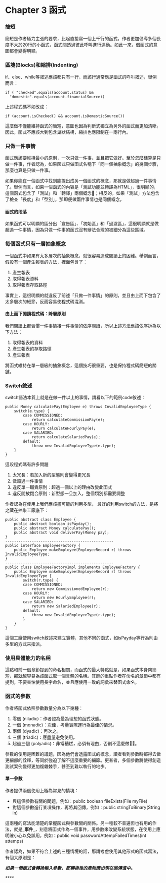 # Chapter 3 函式

### 簡短

簡短是作者極力主張的要求，比起直接寫一個上千行的函式，作者更加倡導多個長度不大於20行的小函式，函式間透過彼此呼叫進行連動。如此一來，個函式的意圖都會變得明顯。

### 區塊\(Blocks\)和縮排\(Indenting\)

if、else、while等敘述應該都只有一行，而該行通常應是函式的呼叫敘述，舉例而言：

```text
if ( "checked".equals(account.status) &&
  "domestic".equals(account.financialSource))
```

上述程式碼不如改成：

```text
if (account.isChecked() && account.isDomesticSource())
```

這麼做不僅能維持函式的簡短，意圖也因為判斷式獨立為另外的函式而更加清晰。因此，函式不應該大到包含巢狀結構，縮排也應限制在一兩行內。

### 只做一件事情

函式應該要維持最小的原則，一次只做一件事，並且把它做好。至於怎麼樣算是只做一件事，作者認為，如果函式只做函式名稱下「同一個抽象概念」的幾個步驟，那麼也算是只做一件事。

如果你能在一個函式中找到能提出成另一個函式的概念，那就是做超過一件事情了。舉例而言，如果一個函式的內容是「測試功能並轉譯為HTML」，很明顯的，這個函式包含了「測試」和「轉譯」兩個概念；相反的，如果「測試」方法包含了檢查「長度」和「型別」，那即便做兩件事情也是同個概念。

#### 函式的段落

如果函式可以明顯的區分出「宣告區」、「初始區」和「過濾區」，這很明顯就是做超過一件事情，因為只做一件事的函式沒有辦法合理的被細分為這些區域。

### 每個函式只有一層抽象概念

一個函式中如果有太多層次的抽象概念，就很容易造成閱讀上的困難。舉例而言，假設有一個產生報表的方法，裡面包含了：

1. 產生報表
2. 取得報表資料
3. 取得報表存取路徑

事實上，這很明顯的就違反了前述「只做一件事情」的原則，並且由上而下包含了太多層次的細節，反而容易使程式碼混淆。

#### 由上而下閱讀程式碼：降層原則

我們閱讀上都習慣一件事情接一件事情的依序閱讀，所以上述方法應該依序拆為以下方法：

1. 取得報表的資料
2. 產生報表的存取路徑
3. 產生報表

將函式維持在單一層級的抽象概念，這個技巧很重要，也是保持程式碼簡短的關鍵。

### Switch敘述

switch語法本質上就是在做一件以上的事情，請看以下的範例code敘述：

```text
public Money calculatePay(Employee e) throws InvalidEmployeeType {
    switch(e.type) {
        case COMMISSIONED:
            return calculateCommissionPay(e);
        case HOURLY:
            return calculateHourlyPay(e);
        case SALARIED:
            return calculateSalariedPay(e);
        default:
            throw new InvalidEmployeeType(e.type);
    }
}
```

這段程式碼有許多問題

1. 太冗長：若加入新的型態則會變得更冗長
2. 做超過一件事情
3. 違反單一職責原則：超過一個以上的理由改變此函式
4. 違反開放閉合原則：新型態一旦加入，整個類別都需要調整

作者認為在使用上我們應該盡可能的利用多型， 最好的利用switch的方法，是將之藏在抽象工廠底下：

```text
public abstract class Employee {
    public abstract boolean isPayday();
    public abstract Money calculatePay();
    public abstract void deliverPay(Money pay);
}
-------------------------------------------------
public interface EmployeeFactory {
    public Employee makeEmployee(EmployeeRecord r) throws InvalidEmployeeType;
}
-------------------------------------------------
public class EmployeeFactoryImpl implements EmployeeFactory {
    public Employee makeEmployee(EmployeeRecord r) throws InvalidEmployeeType {
        switch(r.type) {
        case COMMISSIONED:
            return new CommissionedEmployee(r);
        case HOURLY:
            return new HourlyEmployee(r);
        case SALARIED:
            return new SalariedEmployee(r);
        default:
            throw new InvalidEmployeeType(r.type);
        }
    }
}
```

這個工廠使用switch敘述來建立實體，其他不同的函式，如isPayday等行為則由多型的方式來指派。

### 使用具體能力的名稱

這點和前一個章節提到的命名相關，而函式的最大特點就是，如果函式本身夠簡短，那就越容易為該函式取一個具體的名稱。其餘的重點作者在命名的章節中都有提到，不要害怕使用長字命名，並且應使用一致的詞彙來替函式命名。

### 函式的參數

作者將函式依照參數數量分為以下幾種：

1. 零個 \(niladic\)：作者認為最為理想的函式狀態。
2. 一個 \(monadic\)：次佳，考量實際運行為最佳的情況。
3. 兩個 \(dyadic\)：再次之。
4. 三個 \(triadic\)：應盡量避免使用。
5. 超過三個 \(polyadic\)：非常糟糕，必須有理由，否則不這麼做。

參數的使用是困難的議題，因為他們會透露函式的概念，讀者看到參數時都得去做更細部的詮釋，等同於強迫了解不這麼重要的細節。更甚者，多個參數將使得創造測試案例變得更加複雜棘手，甚至到難以執行的地步。

#### 單一參數

作者提供兩個使用上極為常見的情境：

* 與這個參數有關的問題，例如：public boolean fileExists\(File myFile\)
* 對這個參數進行某項操作，再將其回傳，例如：public stringToBinary\(String in\)

這兩種的寫法能清楚的掌握函式與參數間的關係。另一種較不普遍但也有用的作法，就是_**事件**_，刻意將函式作為一個事件，用參數來改變系統狀態，在使用上應明確小心以免誤用，例如：public void passwordAttempFailedTimes\(int attemps\)

作者認為，如果不符合上述的三種情境的話，那請考慮使用其他形式的函式寫法，有個大原則是：

_**如果一個函式會轉換輸入參數，那轉換後的產物應出現在回傳值中。**_

_\*\*\*\*_





